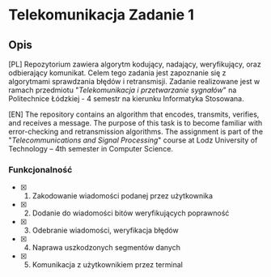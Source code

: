 # Telekomunikacja Zadanie 1
## Opis
[PL]
Repozytorium zawiera algorytm kodujący, nadający, weryfikujący, oraz odbierający komunikat. Celem tego zadania jest zapoznanie się z algorytmami sprawdzania błędów i retransmisji. Zadanie realizowane jest w ramach przedmiotu "*Telekomunikacja i przetwarzanie sygnałów*" na Politechnice Łódzkiej - 4 semestr na kierunku Informatyka Stosowana.

[EN]
The repository contains an algorithm that encodes, transmits, verifies, and receives a message. The purpose of this task is to become familiar with error-checking and retransmission algorithms. The assignment is part of the "*Telecommunications and Signal Processing*" course at Lodz University of Technology – 4th semester in Computer Science.

### Funkcjonalność
- [x] 1. Zakodowanie wiadomości podanej przez użytkownika
- [x] 2. Dodanie do wiadomości bitów weryfikujących poprawność
- [x] 3. Odebranie wiadomości, weryfikacja błędów
- [x] 4. Naprawa uszkodzonych segmentów danych
- [x] 5. Komunikacja z użytkownikiem przez terminal
